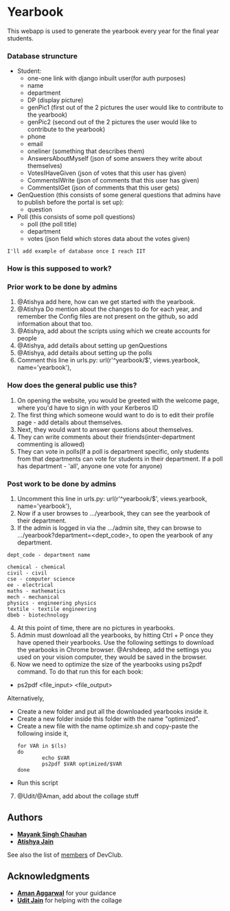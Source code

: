 # Yearbook

This webapp is used to generate the yearbook every year for the final year students. 



### Database struncture
* Student:
  * one-one link with django inbuilt user(for auth purposes)
  * name
  * department
  * DP (display picture)
  * genPic1 (first out of the 2 pictures the user would like to contribute to the yearbook)
  * genPic2 (second out of the 2 pictures the user would like to contribute to the yearbook)
  * phone
  * email
  * oneliner (something that describes them)
  * AnswersAboutMyself (json of some answers they write about themselves)
  * VotesIHaveGiven (json of votes that this user has given)
  * CommentsIWrite (json of comments that this user has given)
  * CommentsIGet (json of comments that this user gets)
* GenQuestion (this consists of some general questions that admins have to publish before the portal is set up):
  * question 
* Poll (this consists of some poll questions)
  * poll (the poll title)
  * department
  * votes (json field which stores data about the votes given)

```
I'll add example of database once I reach IIT
```

### How is this supposed to work?
### Prior work to be done by admins
1. @Atishya add here, how can we get started with the yearbook.
2. @Atishya Do mention about the changes to do for each year, and remember the Config files are not present on the github, so add information about that too.
3. @Atishya, add about the scripts using which we create accounts for people
4. @Atishya, add details about setting up genQuestions
5. @Atishya, add details about setting up the polls
6. Comment this line in urls.py: url(r'^yearbook/$', views.yearbook, name='yearbook'),


### How does the general public use this?
1. On opening the website, you would be greeted with the welcome page, where you'd have to sign in with your Kerberos ID
2. The first thing which someone would want to do is to edit their profile page - add details about themselves.
3. Next, they would want to answer questions about themselves.
4. They can write comments about their friends(inter-department commenting is allowed)
5. They can vote in polls(If a poll is department specific, only students from that departments can vote for students in their department. If a poll has department - 'all', anyone one vote for anyone)

### Post work to be done by admins
1. Uncomment this line in urls.py: url(r'^yearbook/$', views.yearbook, name='yearbook'),
2. Now if a user browses to .../yearbook, they can see the yearbook of their department.
3. If the admin is logged in via the .../admin site, they can browse to .../yearbook?department=<dept_code>, to open the yearbook of any department.
```
dept_code - department name

chemical - chemical
civil - civil
cse - computer science
ee - electrical
maths - mathematics
mech - mechanical
physics - engineering physics
textile - textile engineering
dbeb - biotechnology
```
4. At this point of time, there are no pictures in yearbooks.
5. Admin must download all the yearbooks, by hitting Ctrl + P once they have opened their yearbooks. Use the following settings to download the yearbooks in Chrome browser. @Arshdeep, add the settings you used on your vision computer, they would be saved in the browser.
6. Now we need to optimize the size of the yearbooks using ps2pdf command. To do that run this for each book:
  * ps2pdf <file_input> <file_output>

  Alternatively,
  * Create a new folder and put all the downloaded yearbooks inside it. 
  * Create a new folder inside this folder with the name "optimized".
  * Create a new file with the name optimize.sh and copy-paste the following inside it,
    ```
    for VAR in $(ls)
    do
            echo $VAR
            ps2pdf $VAR optimized/$VAR
    done
    ```
  * Run this script
7. @Udit/@Aman, add about the collage stuff

## Authors

* [**Mayank Singh Chauhan**](https://github.com/mayanksingh2298)
* [**Atishya Jain**](https://github.com/atishya-jain)


See also the list of [members](https://github.com/orgs/devclub-iitd/people) of DevClub.

## Acknowledgments

* [**Aman Aggarwal**](https://github.com/aman71197) for your guidance
* [**Udit Jain**](https://github.com/udit01) for helping with the collage

